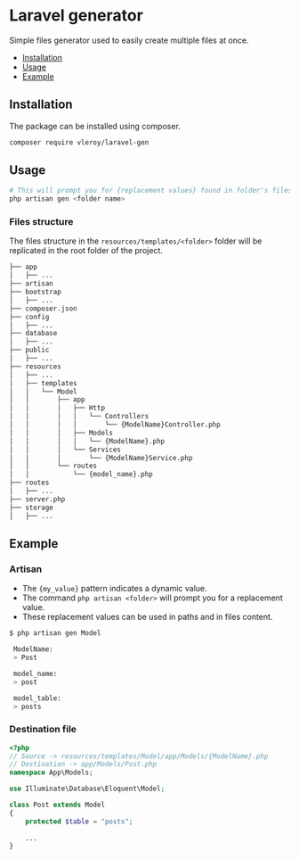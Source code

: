 # Laravel generator
Simple files generator used to easily create multiple files at once.

* [Installation](#installation)
* [Usage](#usage)
* [Example](#example)


## Installation
The package can be installed using composer.
```bash
composer require vleroy/laravel-gen
```


## Usage
```bash
# This will prompt you for {replacement values} found in folder's files
php artisan gen <folder name>
```
### Files structure
The files structure in the `resources/templates/<folder>` folder will be replicated in the root folder of the project.
```bash
├── app
│   ├── ...
├── artisan
├── bootstrap
│   ├── ...
├── composer.json
├── config
│   ├── ...
├── database
│   ├── ...
├── public
│   ├── ...
├── resources
│   ├── ...
│   ├── templates
│   │   └── Model
│   │       ├── app
│   │       │   ├── Http
│   │       │   │   └── Controllers
│   │       │   │       └── {ModelName}Controller.php
│   │       │   ├── Models
│   │       │   │   └── {ModelName}.php
│   │       │   └── Services
│   │       │       └── {ModelName}Service.php
│   │       └── routes
│   │           └── {model_name}.php
├── routes
│   ├── ...
├── server.php
├── storage
│   ├── ...
```


## Example
### Artisan
- The `{my_value}` pattern indicates a dynamic value.
- The command `php artisan <folder>` will prompt you for a replacement value.
- These replacement values can be used in paths and in files content.
```bash
$ php artisan gen Model                                                          

 ModelName:
 > Post

 model_name:
 > post

 model_table:
 > posts
```

### Destination file
```php
<?php
// Source -> resources/templates/Model/app/Models/{ModelName}.php
// Destination -> app/Models/Post.php
namespace App\Models;

use Illuminate\Database\Eloquent\Model;

class Post extends Model
{
    protected $table = "posts";
    
    ...
}

```
